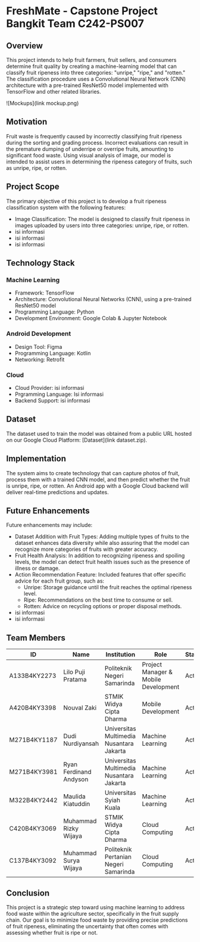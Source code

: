 # FreshMate - Capstone Project Bangkit Team C242-PS007

## Overview

This project intends to help fruit farmers, fruit sellers, and consumers determine fruit quality by creating a machine-learning model that can classify fruit ripeness into three categories: "unripe," "ripe," and "rotten." The classification procedure uses a Convolutional Neural Network (CNN) architecture with a pre-trained ResNet50 model implemented with TensorFlow and other related libraries.

![Mockups](link mockup.png)


## Motivation

Fruit waste is frequently caused by incorrectly classifying fruit ripeness during the sorting and grading process. Incorrect evaluations can result in the premature dumping of underripe or overripe fruits, amounting to significant food waste. Using visual analysis of image, our model is intended to assist users in determining the ripeness category of fruits, such as unripe, ripe, or rotten.

## Project Scope

The primary objective of this project is to develop a fruit ripeness classification system with the following features:
- Image Classification: The model is designed to classify fruit ripeness in images uploaded by users into three categories: unripe, ripe, or rotten.
- isi informasi
- isi informasi
- isi informasi

## Technology Stack

### Machine Learning
- Framework: TensorFlow
- Architecture: Convolutional Neural Networks (CNN), using a pre-trained ResNet50 model
- Programming Language: Python
- Development Environment: Google Colab & Jupyter Notebook

### Android Development
- Design Tool: Figma
- Programming Language: Kotlin
- Networking: Retrofit

### Cloud
- Cloud Provider: isi informasi
- Prgramming Language: Isi informasi
- Backend Support: isi informasi

## Dataset

The dataset used to train the model was obtained from a public URL hosted on our Google Cloud Platform: [Dataset](link dataset.zip). 

## Implementation

The system aims to create technology that can capture photos of fruit, process them with a trained CNN model, and then predict whether the fruit is unripe, ripe, or rotten. An Android app with a Google Cloud backend will deliver real-time predictions and updates.

## Future Enhancements

Future enhancements may include:
- Dataset Addition with Fruit Types: Adding multiple types of fruits to the dataset enhances data diversity while also assuring that the model can recognize more categories of fruits with greater accuracy.
- Fruit Health Analysis: In addition to recognizing ripeness and spoiling levels, the model can detect fruit health issues such as the presence of illness or damage.
- Action Recommendation Feature: Included features that offer specific advice for each fruit group, such as:
  - Unripe: Storage guidance until the fruit reaches the optimal ripeness level.
  - Ripe: Recommendations on the best time to consume or sell.
  - Rotten: Advice on recycling options or proper disposal methods.
- isi informasi
- isi informasi

## Team Members

| ID           | Name                            | Institution                              | Role                                 | Status  |
|--------------|---------------------------------|------------------------------------------|--------------------------------------|---------|
| A133B4KY2273 | Lilo Puji Pratama               | Politeknik Negeri Samarinda              | Project Manager & Mobile Development | Active  |
| A420B4KY3398 | Nouval Zaki                     | STMIK Widya Cipta Dharma                 | Mobile Development                   | Active  |
| M271B4KY1187 | Dudi Nurdiyansah                | Universitas Multimedia Nusantara Jakarta | Machine Learning                     | Active  |
| M271B4KY3981 | Ryan Ferdinand Andyson          | Universitas Multimedia Nusantara Jakarta | Machine Learning                     | Active  |
| M322B4KY2442 | Maulida Kiatuddin               | Universitas Syiah Kuala                  | Machine Learning                     | Active  |
| C420B4KY3069 | Muhammad Rizky Wijaya           | STMIK Widya Cipta Dharma                 | Cloud Computing                      | Active  |
| C137B4KY3092 | Muhammad Surya Wijaya           | Politeknik Pertanian Negeri Samarinda    | Cloud Computing                      | Active  |

## Conclusion

This project is a strategic step toward using machine learning to address food waste within the agriculture sector, specifically in the fruit supply chain. Our goal is to minimize food waste by providing precise predictions of fruit ripeness, eliminating the uncertainty that often comes with assessing whether fruit is ripe or not.
